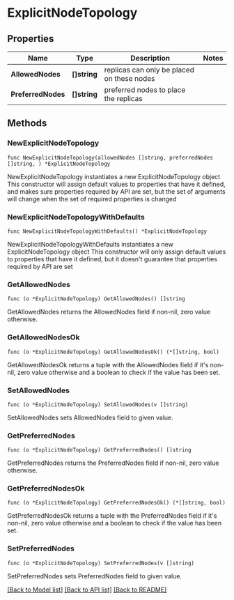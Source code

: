 # ExplicitNodeTopology

## Properties

Name | Type | Description | Notes
------------ | ------------- | ------------- | -------------
**AllowedNodes** | **[]string** | replicas can only be placed on these nodes | 
**PreferredNodes** | **[]string** | preferred nodes to place the replicas | 

## Methods

### NewExplicitNodeTopology

`func NewExplicitNodeTopology(allowedNodes []string, preferredNodes []string, ) *ExplicitNodeTopology`

NewExplicitNodeTopology instantiates a new ExplicitNodeTopology object
This constructor will assign default values to properties that have it defined,
and makes sure properties required by API are set, but the set of arguments
will change when the set of required properties is changed

### NewExplicitNodeTopologyWithDefaults

`func NewExplicitNodeTopologyWithDefaults() *ExplicitNodeTopology`

NewExplicitNodeTopologyWithDefaults instantiates a new ExplicitNodeTopology object
This constructor will only assign default values to properties that have it defined,
but it doesn't guarantee that properties required by API are set

### GetAllowedNodes

`func (o *ExplicitNodeTopology) GetAllowedNodes() []string`

GetAllowedNodes returns the AllowedNodes field if non-nil, zero value otherwise.

### GetAllowedNodesOk

`func (o *ExplicitNodeTopology) GetAllowedNodesOk() (*[]string, bool)`

GetAllowedNodesOk returns a tuple with the AllowedNodes field if it's non-nil, zero value otherwise
and a boolean to check if the value has been set.

### SetAllowedNodes

`func (o *ExplicitNodeTopology) SetAllowedNodes(v []string)`

SetAllowedNodes sets AllowedNodes field to given value.


### GetPreferredNodes

`func (o *ExplicitNodeTopology) GetPreferredNodes() []string`

GetPreferredNodes returns the PreferredNodes field if non-nil, zero value otherwise.

### GetPreferredNodesOk

`func (o *ExplicitNodeTopology) GetPreferredNodesOk() (*[]string, bool)`

GetPreferredNodesOk returns a tuple with the PreferredNodes field if it's non-nil, zero value otherwise
and a boolean to check if the value has been set.

### SetPreferredNodes

`func (o *ExplicitNodeTopology) SetPreferredNodes(v []string)`

SetPreferredNodes sets PreferredNodes field to given value.



[[Back to Model list]](../README.md#documentation-for-models) [[Back to API list]](../README.md#documentation-for-api-endpoints) [[Back to README]](../README.md)


